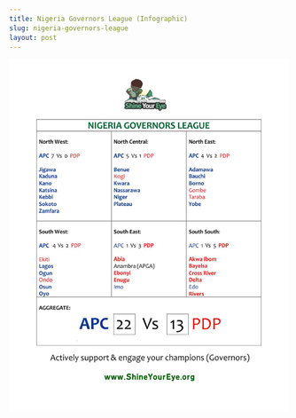 ```yaml
---
title: Nigeria Governors League (Infographic)
slug: nigeria-governors-league
layout: post
---
```


![Governors League](/media_root/file_archive/Complete_Sports_-_Governors_League.jpg "Nigeria Governors League")

